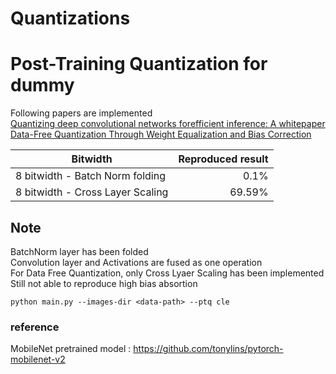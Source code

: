 # Quantizations
# Post-Training Quantization for dummy
Following papers are implemented <br />
[Quantizing deep convolutional networks forefficient inference: A whitepaper](https://arxiv.org/abs/1806.08342) <br />
[Data-Free Quantization Through Weight Equalization and Bias Correction](https://arxiv.org/abs/1906.04721) <br />

| Bitwidth      | Reproduced result | 
|-----------|---------:|
| 8 bitwidth - Batch Norm folding |    0.1%    | 
| 8 bitwidth - Cross Layer Scaling|    69.59%    | 

## Note
BatchNorm layer has been folded<br />
Convolution layer and Activations are fused as one operation<br />
For Data Free Quantization, only Cross Lyaer Scaling has been implemented<br />
Still not able to reproduce high bias absortion<br />

```
python main.py --images-dir <data-path> --ptq cle
```

### reference
MobileNet pretrained model : https://github.com/tonylins/pytorch-mobilenet-v2
